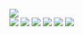 ![](https://raw.githubusercontent.com/yaim0425/zzzYAIM0425-0600-free-minerals/main/Doc/pyalternativeenergy/(1).png)  
![](https://raw.githubusercontent.com/yaim0425/zzzYAIM0425-0600-free-minerals/main/Doc/pyalternativeenergy/(2).png)
![](https://raw.githubusercontent.com/yaim0425/zzzYAIM0425-0600-free-minerals/main/Doc/pyalternativeenergy/(3).png)
![](https://raw.githubusercontent.com/yaim0425/zzzYAIM0425-0600-free-minerals/main/Doc/pyalternativeenergy/(4).png)
![](https://raw.githubusercontent.com/yaim0425/zzzYAIM0425-0600-free-minerals/main/Doc/pyalternativeenergy/(5).png)
![](https://raw.githubusercontent.com/yaim0425/zzzYAIM0425-0600-free-minerals/main/Doc/pyalternativeenergy/(6).png)
![](https://raw.githubusercontent.com/yaim0425/zzzYAIM0425-0600-free-minerals/main/Doc/pyalternativeenergy/(7).png)
